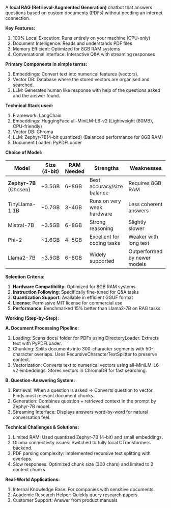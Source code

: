 A **local RAG (Retrieval-Augmented Generation)** chatbot that answers questions based on custom documents (PDFs) without needing an internet connection. 

**Key Features:**
1. 100% Local Execution: Runs entirely on your machine (CPU-only)
2. Document Intelligence: Reads and understands PDF files
3. Memory Efficient: Optimized for 8GB RAM systems
4. Conversational Interface: Interactive Q&A with streaming responses

**Primary Components in simple terms:**
1. Embeddings: Convert text into numerical features (vectors).
2. Vector DB: Database where the stored vectors are organised and searched. 
3. LLM: Generates human like response with help of the questions asked and the answer found.

**Technical Stack used:**
1. Framework: LangChain
2. Embeddings: HuggingFace all-MiniLM-L6-v2 (Lightweight (80MB), CPU-friendly)
3. Vector DB: Chroma
4. LLM: Zephyr-7B(4-bit quantized) (Balanced performance for 8GB RAM)
5. Document Loader: PyPDFLoader

**Choice of Model:**

| Model            | Size (4-bit) | RAM Needed | Strengths                    | Weaknesses                     |
|------------------|-------------|------------|------------------------------|--------------------------------|
| **Zephyr-7B** (Chosen) | ~3.5GB     | 6-8GB      | Best accuracy/size balance    | Requires 8GB RAM               |
| TinyLlama-1.1B   | ~0.7GB      | 3-4GB      | Runs on very weak hardware    | Less coherent answers          |
| Mistral-7B       | ~3.5GB      | 6-8GB      | Strong reasoning             | Slightly slower               |
| Phi-2            | ~1.6GB      | 4-5GB      | Excellent for coding tasks   | Weaker with long text         |
| Llama2-7B        | ~3.5GB      | 6-8GB      | Widely supported             | Outperformed by newer models  |

**Selection Criteria:**
1. **Hardware Compatibility**: Optimized for 8GB RAM systems
2. **Instruction Following**: Specifically fine-tuned for Q&A tasks
3. **Quantization Support**: Available in efficient GGUF format
4. **License**: Permissive MIT license for commercial use
5. **Performance**: Benchmarked 15% better than Llama2-7B on RAG tasks

**Working (Step-by-Step):**

**A. Document Processing Pipeline:**
1. Loading: Scans docs/ folder for PDFs using DirectoryLoader. Extracts text with PyPDFLoader.
2. Chunking: Splits documents into 300-character segments with 50-character overlaps. Uses RecursiveCharacterTextSplitter to preserve context.
3. Vectorization: Converts text to numerical vectors using all-MiniLM-L6-v2 embeddings. Stores vectors in ChromaDB for fast searching.

**B. Question-Answering System:**
1. Retrieval: When a question is asked => Converts question to vector. Finds  most relevant document chunks.
2. Generation: Combines question + retrieved context in the prompt by Zephyr-7B model.
3. Streaming Interface: Displays answers word-by-word for natural conversation feel.

**Technical Challenges & Solutions:**
1. Limited RAM: Used quantized Zephyr-7B (4-bit) and small embeddings.
2. Ollama connectivity issues: Switched to fully local CTransformers backend.
3. PDF parsing complexity: Implemented recursive text splitting with overlaps.
4. Slow responses: Optimized chunk size (300 chars) and limited to 2 context chunks

**Real-World Applications:**
1. Internal Knowledge Base: For companies with sensitive documents.
2. Academic Research Helper: Quickly query research papers.
3. Customer Support: Answer from product manuals
